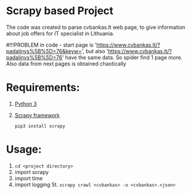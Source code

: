 # Scrapy based Project
The code was created to parse cvbankas.lt web page, to give information about job offers for IT specialist in Lithuania.

#!!!PROBLEM in code - start page is 'https://www.cvbankas.lt/?padalinys%5B%5D=76&keyw=',
but also 'https://www.cvbankas.lt/?padalinys%5B%5D=76' have the same data. So spider find 1 page more.
Also data from next pages is obtained chaotically

# Requirements:
1. [Python 3](https://www.python.org/)
2. [Scrapy framework](https://scrapy.org/)

   `pip3 install scrapy`

# Usage:
1. `cd <project directory>`
2. import scrapy
3. import time
4. import logging
5t. `scrapy crawl <cvbankas> -o <cvbankas>.<json>`